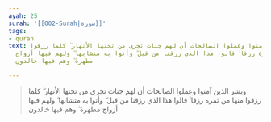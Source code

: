 ```yaml
---
ayah: 25
surah: '[[002-Surah|سورة]]'
tags:
- quran
text: وبشر الذين آمنوا وعملوا الصالحات أن لهم جنات تجري من تحتها الأنهار ۖ كلما رزقوا
  منها من ثمرة رزقا ۙ قالوا هذا الذي رزقنا من قبل ۖ وأتوا به متشابها ۖ ولهم فيها أزواج
  مطهرة ۖ وهم فيها خالدون

---
```

> وبشر الذين آمنوا وعملوا الصالحات أن لهم جنات تجري من تحتها الأنهار ۖ كلما رزقوا منها من ثمرة رزقا ۙ قالوا هذا الذي رزقنا من قبل ۖ وأتوا به متشابها ۖ ولهم فيها أزواج مطهرة ۖ وهم فيها خالدون

